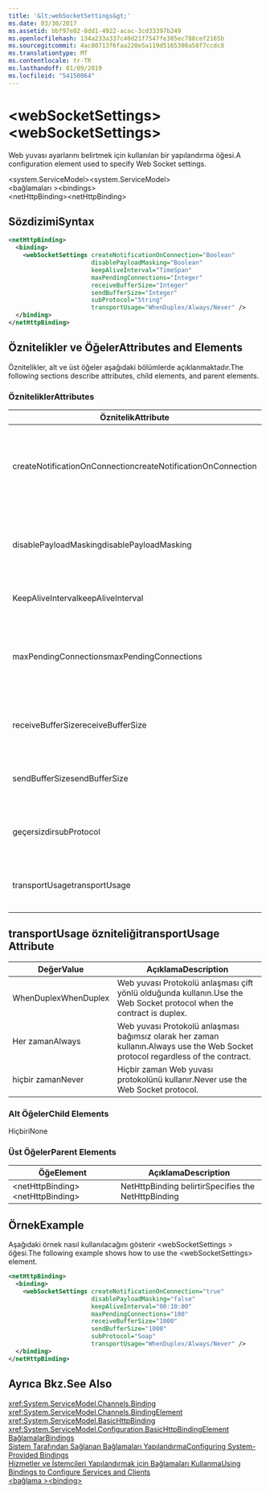 ```yaml
---
title: '&lt;webSocketSettings&gt;'
ms.date: 03/30/2017
ms.assetid: bbf97e02-8dd1-4922-acac-3cd33397b249
ms.openlocfilehash: 134a233a337c40d21f7547fe385ec788cef2165b
ms.sourcegitcommit: 4ac80713f6faa220e5a119d5165308a58f7ccdc8
ms.translationtype: MT
ms.contentlocale: tr-TR
ms.lasthandoff: 01/09/2019
ms.locfileid: "54150064"
---
```

# <a name="ltwebsocketsettingsgt"></a><span data-ttu-id="2ec90-102">&lt;webSocketSettings&gt;</span><span class="sxs-lookup"><span data-stu-id="2ec90-102">&lt;webSocketSettings&gt;</span></span>
<span data-ttu-id="2ec90-103">Web yuvası ayarlarını belirtmek için kullanılan bir yapılandırma öğesi.</span><span class="sxs-lookup"><span data-stu-id="2ec90-103">A configuration element used to specify Web Socket settings.</span></span>  
  
<span data-ttu-id="2ec90-104">\<system.ServiceModel></span><span class="sxs-lookup"><span data-stu-id="2ec90-104">\<system.ServiceModel></span></span>  
<span data-ttu-id="2ec90-105">\<bağlamaları ></span><span class="sxs-lookup"><span data-stu-id="2ec90-105">\<bindings></span></span>  
<span data-ttu-id="2ec90-106">\<netHttpBinding></span><span class="sxs-lookup"><span data-stu-id="2ec90-106">\<netHttpBinding></span></span>  
  
## <a name="syntax"></a><span data-ttu-id="2ec90-107">Sözdizimi</span><span class="sxs-lookup"><span data-stu-id="2ec90-107">Syntax</span></span>  
  
```xml  
<netHttpBinding>
  <binding>
    <webSocketSettings createNotificationOnConnection="Boolean"
                       disablePayloadMasking="Boolean"
                       keepAliveInterval="TimeSpan"
                       maxPendingConnections="Integer"
                       receiveBufferSize="Integer"
                       sendBufferSize="Integer"
                       subProtocol="String"
                       transportUsage="WhenDuplex/Always/Never" />
  </binding>
</netHttpBinding>
```  
  
## <a name="attributes-and-elements"></a><span data-ttu-id="2ec90-108">Öznitelikler ve Öğeler</span><span class="sxs-lookup"><span data-stu-id="2ec90-108">Attributes and Elements</span></span>  
 <span data-ttu-id="2ec90-109">Öznitelikler, alt ve üst öğeler aşağıdaki bölümlerde açıklanmaktadır.</span><span class="sxs-lookup"><span data-stu-id="2ec90-109">The following sections describe attributes, child elements, and parent elements.</span></span>  
  
### <a name="attributes"></a><span data-ttu-id="2ec90-110">Öznitelikler</span><span class="sxs-lookup"><span data-stu-id="2ec90-110">Attributes</span></span>  
  
|<span data-ttu-id="2ec90-111">Öznitelik</span><span class="sxs-lookup"><span data-stu-id="2ec90-111">Attribute</span></span>|<span data-ttu-id="2ec90-112">Açıklama</span><span class="sxs-lookup"><span data-stu-id="2ec90-112">Description</span></span>|  
|---------------|-----------------|  
|<span data-ttu-id="2ec90-113">createNotificationOnConnection</span><span class="sxs-lookup"><span data-stu-id="2ec90-113">createNotificationOnConnection</span></span>|<span data-ttu-id="2ec90-114">Bağlantı kurulduğunda bildirim gönderilip gönderilmeyeceğini belirtir.</span><span class="sxs-lookup"><span data-stu-id="2ec90-114">Specifies whether a notification is sent upon connection.</span></span>|  
|<span data-ttu-id="2ec90-115">disablePayloadMasking</span><span class="sxs-lookup"><span data-stu-id="2ec90-115">disablePayloadMasking</span></span>|<span data-ttu-id="2ec90-116">Web yuvası maskeleme devre dışı bırakılıp bırakılmadığını belirtir.</span><span class="sxs-lookup"><span data-stu-id="2ec90-116">Specifies whether Web Socket masking is disabled.</span></span>|  
|<span data-ttu-id="2ec90-117">KeepAliveInterval</span><span class="sxs-lookup"><span data-stu-id="2ec90-117">keepAliveInterval</span></span>|<span data-ttu-id="2ec90-118">Canlı tutma aralığı belirtir.</span><span class="sxs-lookup"><span data-stu-id="2ec90-118">Specifies the keep alive interval.</span></span>|  
|<span data-ttu-id="2ec90-119">maxPendingConnections</span><span class="sxs-lookup"><span data-stu-id="2ec90-119">maxPendingConnections</span></span>|<span data-ttu-id="2ec90-120">Gönderme hizmeti bekleyen bağlantılar maksimum sayısını belirtir.</span><span class="sxs-lookup"><span data-stu-id="2ec90-120">Specifies the maximum number of connections awaiting dispatch on the service.</span></span>|  
|<span data-ttu-id="2ec90-121">receiveBufferSize</span><span class="sxs-lookup"><span data-stu-id="2ec90-121">receiveBufferSize</span></span>|<span data-ttu-id="2ec90-122">Alış arabelleğinin boyutunu belirtir.</span><span class="sxs-lookup"><span data-stu-id="2ec90-122">Specifies the size of the receive buffer.</span></span>|  
|<span data-ttu-id="2ec90-123">sendBufferSize</span><span class="sxs-lookup"><span data-stu-id="2ec90-123">sendBufferSize</span></span>|<span data-ttu-id="2ec90-124">Gönderme arabellek boyutunu belirtir.</span><span class="sxs-lookup"><span data-stu-id="2ec90-124">Specifies the size of the send buffer.</span></span>|  
|<span data-ttu-id="2ec90-125">geçersizdir</span><span class="sxs-lookup"><span data-stu-id="2ec90-125">subProtocol</span></span>|<span data-ttu-id="2ec90-126">Web yuvası subprotocol'üne belirtir.</span><span class="sxs-lookup"><span data-stu-id="2ec90-126">Specifies the Web Socket subprotocol.</span></span>|  
|<span data-ttu-id="2ec90-127">transportUsage</span><span class="sxs-lookup"><span data-stu-id="2ec90-127">transportUsage</span></span>|<span data-ttu-id="2ec90-128">Web yuvaları kullanma zamanı belirtir.</span><span class="sxs-lookup"><span data-stu-id="2ec90-128">Specifies when to use Web Sockets.</span></span>|  
  
## <a name="transportusage-attribute"></a><span data-ttu-id="2ec90-129">transportUsage özniteliği</span><span class="sxs-lookup"><span data-stu-id="2ec90-129">transportUsage Attribute</span></span>  
  
|<span data-ttu-id="2ec90-130">Değer</span><span class="sxs-lookup"><span data-stu-id="2ec90-130">Value</span></span>|<span data-ttu-id="2ec90-131">Açıklama</span><span class="sxs-lookup"><span data-stu-id="2ec90-131">Description</span></span>|  
|-----------|-----------------|  
|<span data-ttu-id="2ec90-132">WhenDuplex</span><span class="sxs-lookup"><span data-stu-id="2ec90-132">WhenDuplex</span></span>|<span data-ttu-id="2ec90-133">Web yuvası Protokolü anlaşması çift yönlü olduğunda kullanın.</span><span class="sxs-lookup"><span data-stu-id="2ec90-133">Use the Web Socket protocol when the contract is duplex.</span></span>|  
|<span data-ttu-id="2ec90-134">Her zaman</span><span class="sxs-lookup"><span data-stu-id="2ec90-134">Always</span></span>|<span data-ttu-id="2ec90-135">Web yuvası Protokolü anlaşması bağımsız olarak her zaman kullanın.</span><span class="sxs-lookup"><span data-stu-id="2ec90-135">Always use the Web Socket protocol regardless of the contract.</span></span>|  
|<span data-ttu-id="2ec90-136">hiçbir zaman</span><span class="sxs-lookup"><span data-stu-id="2ec90-136">Never</span></span>|<span data-ttu-id="2ec90-137">Hiçbir zaman Web yuvası protokolünü kullanır.</span><span class="sxs-lookup"><span data-stu-id="2ec90-137">Never use the Web Socket protocol.</span></span>|  
  
### <a name="child-elements"></a><span data-ttu-id="2ec90-138">Alt Öğeler</span><span class="sxs-lookup"><span data-stu-id="2ec90-138">Child Elements</span></span>  
 <span data-ttu-id="2ec90-139">Hiçbiri</span><span class="sxs-lookup"><span data-stu-id="2ec90-139">None</span></span>  
  
### <a name="parent-elements"></a><span data-ttu-id="2ec90-140">Üst Öğeler</span><span class="sxs-lookup"><span data-stu-id="2ec90-140">Parent Elements</span></span>  
  
|<span data-ttu-id="2ec90-141">Öğe</span><span class="sxs-lookup"><span data-stu-id="2ec90-141">Element</span></span>|<span data-ttu-id="2ec90-142">Açıklama</span><span class="sxs-lookup"><span data-stu-id="2ec90-142">Description</span></span>|  
|-------------|-----------------|  
|<span data-ttu-id="2ec90-143">\<netHttpBinding></span><span class="sxs-lookup"><span data-stu-id="2ec90-143">\<netHttpBinding></span></span>|<span data-ttu-id="2ec90-144">NetHttpBinding belirtir</span><span class="sxs-lookup"><span data-stu-id="2ec90-144">Specifies the NetHttpBinding</span></span>|  
  
## <a name="example"></a><span data-ttu-id="2ec90-145">Örnek</span><span class="sxs-lookup"><span data-stu-id="2ec90-145">Example</span></span>  
 <span data-ttu-id="2ec90-146">Aşağıdaki örnek nasıl kullanılacağını gösterir \<webSocketSettings > öğesi.</span><span class="sxs-lookup"><span data-stu-id="2ec90-146">The following example shows how to use the \<webSocketSettings> element.</span></span>  
  
```xml  
<netHttpBinding>
  <binding>
    <webSocketSettings createNotificationOnConnection="true"
                       disablePayloadMasking="false"
                       keepAliveInterval="00:10:00"
                       maxPendingConnections="100"
                       receiveBufferSize="1000"
                       sendBufferSize="1000"
                       subProtocol="Soap"
                       transportUsage="WhenDuplex/Always/Never" />
  </binding>
</netHttpBinding>
```  
  
## <a name="see-also"></a><span data-ttu-id="2ec90-147">Ayrıca Bkz.</span><span class="sxs-lookup"><span data-stu-id="2ec90-147">See Also</span></span>  
 <xref:System.ServiceModel.Channels.Binding>  
 <xref:System.ServiceModel.Channels.BindingElement>  
 <xref:System.ServiceModel.BasicHttpBinding>  
 <xref:System.ServiceModel.Configuration.BasicHttpBindingElement>  
 [<span data-ttu-id="2ec90-148">Bağlamalar</span><span class="sxs-lookup"><span data-stu-id="2ec90-148">Bindings</span></span>](../../../../../docs/framework/wcf/bindings.md)  
 [<span data-ttu-id="2ec90-149">Sistem Tarafından Sağlanan Bağlamaları Yapılandırma</span><span class="sxs-lookup"><span data-stu-id="2ec90-149">Configuring System-Provided Bindings</span></span>](../../../../../docs/framework/wcf/feature-details/configuring-system-provided-bindings.md)  
 [<span data-ttu-id="2ec90-150">Hizmetler ve İstemcileri Yapılandırmak için Bağlamaları Kullanma</span><span class="sxs-lookup"><span data-stu-id="2ec90-150">Using Bindings to Configure Services and Clients</span></span>](../../../../../docs/framework/wcf/using-bindings-to-configure-services-and-clients.md)  
 [<span data-ttu-id="2ec90-151">\<bağlama ></span><span class="sxs-lookup"><span data-stu-id="2ec90-151">\<binding></span></span>](../../../../../docs/framework/misc/binding.md)
